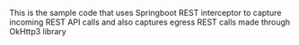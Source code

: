 This is the sample code that uses Springboot REST interceptor to capture incoming REST API calls and also captures egress REST calls made through OkHttp3 library
